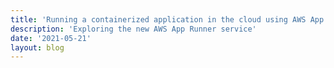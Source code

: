 ```yaml
---
title: 'Running a containerized application in the cloud using AWS App Runner '
description: 'Exploring the new AWS App Runner service'
date: '2021-05-21'
layout: blog
---
```


<script context="module">
	export const hydrate = false;
    export const prerender = true;
</script>

<script>
    import Title from "../../components/PageTitle.svelte"
</script>

<Title {title} />

# {title}

I've been pretty deep in the cloud space for a few weeks now, researching different topics related to system design and playing around with different AWS services. So far I've been playing around with containers and figuring out ways I could deploy a simple containerized application to the cloud without much fuss. I've found AWS Elastic Container Service and AWS Elastic Kubernetes Service (more on kubernetes in another blog post, I've been having fun learning about it) but those are more for managing clusters of containers than just being able to deploy something simple and small. I've also looked at AWS Elastic Beanstalk and while it is possible to deploy docker containers through that service I haven't had much luck doing it through the UI or the Elastic Beanstalk CLI.

## Enter AWS App Runner

This was actually just released a few days ago and is pretty much exactly what I needed for the application I wanted to run. It is pretty similar to Elastic Beanstalk in some ways but with Elastic Beanstalk there are still some things you need to configure yourself like SSL for example whereas with App Runner that's already ready and configured for you. You can simply upload a docker image to your AWS Container registry or link your github repository and any time the image is updated or new code is pushed it'll re-run the build process and deploy your application (automatic deployments are opt-in and a flat $1/month). There are some costs associated with provisioned / active instances + the amount of RAM and CPU you choose and you're billed by the hour but the cost is pretty low and depends on how much traffic your application is getting.

## Deploying an application to App Runner

In these next few screenshots I'll show going from a simple node application to a deployed version in App Runner. I will be using docker to deploy so if you don't already have it installed and would like to follow along I'd suggest doing that now.

### Bootstrapping our application

So, you've decided to feed your hotwheels addiction by making an application to trade hotwheels with other enthusiasts. Great idea! First we'll need to install some dependencies.

```bash
mkdir hotwheels-trading-app && cd hotwheels-trading-app
npm init -y
npm install express
```

With our dependencies installed we can now start adding some code!

```javascript
// index.js
const express = require('express');
const app = express();

app.get('/', (_, response) => {
	response.status(200).json({
		data: {
			message: 'Welcome to my hotwheels app!'
		}
	});
});

app.listen(4000, () => console.log('App running!'));
```

Beautiful, ain't it? You can test it out by running `node index.js` and navigating to `http://localhost:4000`.

Next we'll containerize the application. Create a Dockerfile and add this to it.

```bash
FROM node:alpine

WORKDIR /app

COPY package*.json /app/

RUN npm install

COPY . /app/

CMD ["node", "index.js"]
```

Then build the image.

```bash
docker build -t hotwheels-app:latest .
```

Then test it locally to make sure everything is still working.

```bash
docker run --name hotwheels-app -p 4000:4000 -d hotwheels-app:latest
```

You should be able to navigate to the same URL that we used before and see the same message. Alright cool, we've finished setting up our nifty application and now we want to get it to the public.

### Uploading the image to AWS Elastic Container Registry

In the AWS console navigate over to the Elastic Container Registry

![AWS Console search results](https://www.datocms-assets.com/44755/1621569095-console.png)

Then click create repository

![Image of the AWS ECR main screen](https://www.datocms-assets.com/44755/1621569099-ecr1.png)

You can just leave all the settings to default (I chose to turn scanning on just so it checks for vulnerabilites but for this you don't need to turn it on)

![Image of AWS ECR create repository page](https://www.datocms-assets.com/44755/1621569102-ecr2.png)

Once the repository is created you should see it in the list on the main screen, click the repository name then in the top right click "View push commands". Copy and execute the commands one by one to push your image to the repository. After you're done you should see your image in the repository (click the refresh button if you don't).

![Image of docker container in the ECR repository](https://www.datocms-assets.com/44755/1621569528-ecr4.png)

That's all that needs to be done for the docker image side of things. The last step would be to get everything set up in App Runner.

### Deploying our cool new app 🚀

In the AWS console head over to AWS App runner.

![Image of AWS console](https://www.datocms-assets.com/44755/1621571455-runner1.png)

Some more things App Runner includes out of the box are
load balancing, auto-scaling and monitoring via cloud watch and since you're already in the AWS ecosystem you can make use of the many other services they offer.

Click "Create an App Runner service" to get started. In the first step you're prompted with a few different options. We'll be using the docker image we uploaded to ECR so keep the repository type "Container registry" selected. The provider you can leave default also since we uploaded our image to a private repository but if you wanted to you could use public also so as long your image is in a public respository.

![Image of App Runner create service page](https://www.datocms-assets.com/44755/1621571459-runner2.png)

For the docker image click browse and select the hotwheels-app from the dropdown and then click continue.

![Image of selecting docker image for App Runner](https://www.datocms-assets.com/44755/1621571463-runner3.png)

For deployment settings you have the option between manual and automatic. As a reminder, **automatic deployments do cost money** ($1/month) so keep that in mind if you do select it. For this example I will but will also delete the application right after I am done as I don't think it incurs a cost.

For step two all you need to do is give the application a name and fill out the port number. In this step you're also able to customize the auto-scaling settings, you can set minimum and maximum instances as well as the amount of concurrent requests your application should reach before adding more instances.

![Image of step two of App Runner settings](https://www.datocms-assets.com/44755/1621571466-runner4.png)

Step three is just reviewing your configurations but you can also edit anything here if you wanted to. After you're done reviewing just click "create & deploy" and wait for your application to be created.

### Aside

As of 05/20/2021 creating a service role is a bit bugged and you'll get an error the first time you use App Runner when you get to the 3rd step. What I did was select "create service role" then fill out the information until the end then click create & deploy. You may or may not get an error depending on if it's fixed or not but if it isn't all you have to do is go back to step one and select "use existing role" and select the app runner role from the list then try deploying again.

If everything goes well you should see a message saying the deployment was successful and there is a link provided under "default domain" to view your newly deployed application! Remember to tear down the environment after playing around with it also!

## Conclusion

I think App Runner is pretty neat and I may use it in the future to host an application. Another free alternative would be Heroku but if you're looking for something equivalent in the AWS space this is it. I'd suggest to keep poking around and taking a look at the [pricing](https://aws.amazon.com/apprunner/pricing/) breakdown and find which configuration fits for you.
